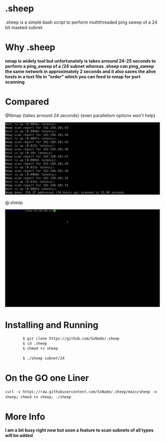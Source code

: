 # .sheep

.sheep is a simple bash script to perform multithreaded ping sweep of a 24 bit masked subnet 


# Why .sheep

**nmap is widely tool but unfortunately is takes arround 24-25 seconds to perform a ping_sweep of a /24 subnet whereas .sheep can ping_sweep the same network in approximately 2 seconds and it also saves the alive hosts in a text file in "order" which you can feed to nmap for port scanning**

# Compared

@Nmap {takes arround 24 seconds} {even parallelism options won't help}

![Capture](https://github.com/SxNade/.sheep/blob/main/2021-05-29_03-15.png)

@.sheep

![Capture](https://github.com/SxNade/.sheep/blob/main/sheep.gif)

# Installing and Running


            $ git clone https://github.com/SxNade/.sheep
            $ cd .sheep
            $ chmod +x sheep
            
            $ ./sheep subnet/24

# On the GO one Liner

`curl -s https://raw.githubusercontent.com/SxNade/.sheep/main/sheep -o sheep; chmod +x sheep; ./sheep`

# More Info

**I am a bit busy right now but soon a feature to scan subnets of all types will be added**
